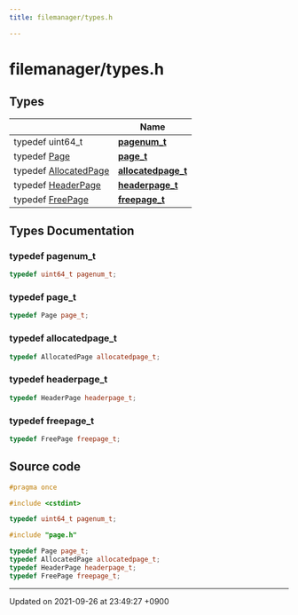```yaml
---
title: filemanager/types.h

---
```


# filemanager/types.h



## Types

|                | Name           |
| -------------- | -------------- |
| typedef uint64_t | **[pagenum_t](/Files/types_8h#typedef-pagenum-t)**  |
| typedef [Page](/Classes/structPage) | **[page_t](/Files/types_8h#typedef-page-t)**  |
| typedef [AllocatedPage](/Classes/structAllocatedPage) | **[allocatedpage_t](/Files/types_8h#typedef-allocatedpage-t)**  |
| typedef [HeaderPage](/Classes/structHeaderPage) | **[headerpage_t](/Files/types_8h#typedef-headerpage-t)**  |
| typedef [FreePage](/Classes/structFreePage) | **[freepage_t](/Files/types_8h#typedef-freepage-t)**  |

## Types Documentation

### typedef pagenum_t

```cpp
typedef uint64_t pagenum_t;
```


### typedef page_t

```cpp
typedef Page page_t;
```


### typedef allocatedpage_t

```cpp
typedef AllocatedPage allocatedpage_t;
```


### typedef headerpage_t

```cpp
typedef HeaderPage headerpage_t;
```


### typedef freepage_t

```cpp
typedef FreePage freepage_t;
```





## Source code

```cpp
#pragma once

#include <cstdint>

typedef uint64_t pagenum_t;

#include "page.h"

typedef Page page_t;
typedef AllocatedPage allocatedpage_t;
typedef HeaderPage headerpage_t;
typedef FreePage freepage_t;
```


-------------------------------

Updated on 2021-09-26 at 23:49:27 +0900
